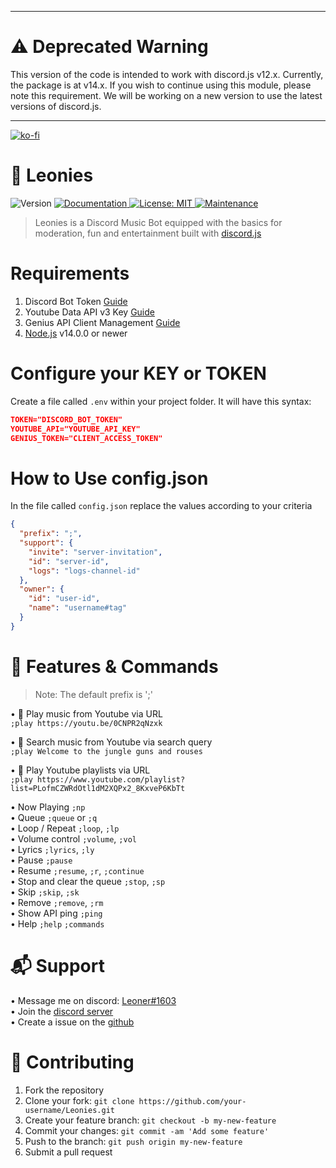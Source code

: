 ----
# ⚠️ Deprecated Warning
This version of the code is intended to work with discord.js v12.x.
Currently, the package is at v14.x. If you wish to continue using this module, please note this requirement.
We will be working on a new version to use the latest versions of discord.js.

----

[![ko-fi](https://ko-fi.com/img/githubbutton_sm.svg)](https://ko-fi.com/S6S33RM7Z)

# 🦁 Leonies

<p>
  <img alt="Version" src="https://img.shields.io/github/v/tag/Mr-Leonerrr/Leonies?label=Last%20Release&style=for-the-badge" />
  <a href="https://github.com/Mr-Leonerrr/Leonies#readme">
    <img alt="Documentation" src="https://readthedocs.org/projects/pip/badge/?version=latest&style=for-the-badge" />
  </a>
    <a href="https://github.com/Mr-Leonerrr/Leonies/blob/master/LICENSE" target="_blank">
    <img alt="License: MIT" src="https://img.shields.io/github/license/Mr-Leonerrr/Leonies?style=for-the-badge" />
  </a>
  <a href="https://github.com/Mr-Leonerrr/Leonies/graphs/commit-activity" target="_blank">
    <img alt="Maintenance" src="https://img.shields.io/maintenance/yes/2021?style=for-the-badge" />
  </a>
</p>

> Leonies is a Discord Music Bot equipped with the basics for moderation, fun and entertainment
> built with [discord.js](https://discord.js.org/#/docs/)

# Requirements

1. Discord Bot Token
   [Guide](https://discordjs.guide/preparations/setting-up-a-bot-application.html#creating-your-bot)
2. Youtube Data API v3 Key [Guide](https://developers.google.com/youtube/v3/getting-started)
3. Genius API Client Management [Guide](https://docs.genius.com/#/getting-started)
4. [Node.js](https://nodejs.org/es/) v14.0.0 or newer

# Configure your KEY or TOKEN

Create a file called `.env` within your project folder. It will have this syntax:

```json
TOKEN="DISCORD_BOT_TOKEN"
YOUTUBE_API="YOUTUBE_API_KEY"
GENIUS_TOKEN="CLIENT_ACCESS_TOKEN"
```

# How to Use config.json

In the file called `config.json` replace the values according to your criteria

```json
{
  "prefix": ";",
  "support": {
    "invite": "server-invitation",
    "id": "server-id",
    "logs": "logs-channel-id"
  },
  "owner": {
    "id": "user-id",
    "name": "username#tag"
  }
}
```

# 📝 Features & Commands

> Note: The default prefix is ';'

• 🎵 Play music from Youtube via URL <br/> `;play https://youtu.be/0CNPR2qNzxk`

• 🔎 Search music from Youtube via search query <br/>
`;play Welcome to the jungle guns and rouses`

• 🔎 Play Youtube playlists via URL <br/>
`;play https://www.youtube.com/playlist?list=PLofmCZWRdOtl1dM2XQPx2_8KxveP6KbTt`

• Now Playing `;np` <br/> • Queue `;queue` or `;q`<br/> • Loop / Repeat `;loop`, `;lp` <br/> •
Volume control `;volume`, `;vol` <br/> • Lyrics `;lyrics`, `;ly` <br/> • Pause `;pause` <br/> •
Resume `;resume`, `;r`, `;continue` <br/> • Stop and clear the queue `;stop`, `;sp` <br/> • Skip
`;skip`, `;sk` <br/> • Remove `;remove`, `;rm` <br/> • Show API ping `;ping` <br/> • Help `;help`
`;commands`

# 📬 Support

• Message me on discord: [Leoner#1603](https://discord.com/users/445403516970729482) <br/> • Join
the [discord server](https://discord.gg/uJguFNpkWU) <br/> • Create a issue on the
[github](https://github.com/Mr-Leonerrr/Leonies/issues)

# 🤝 Contributing

1. Fork the repository
2. Clone your fork: `git clone https://github.com/your-username/Leonies.git`
3. Create your feature branch: `git checkout -b my-new-feature`
4. Commit your changes: `git commit -am 'Add some feature'`
5. Push to the branch: `git push origin my-new-feature`
6. Submit a pull request
